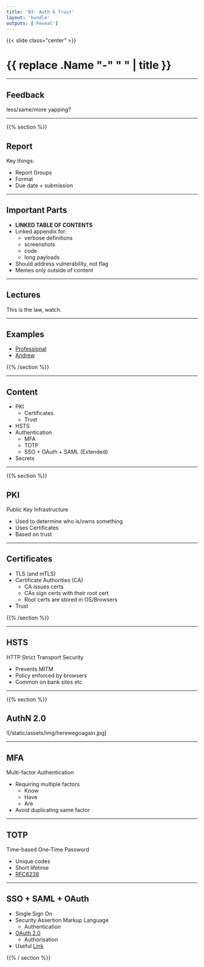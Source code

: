 ```yaml
---
title: '03: Auth & Trust'
layout: 'bundle'
outputs: ['Reveal']
---
```


{{< slide class="center" >}}

# {{ replace .Name "-" " " | title }}

---

## Feedback

less/same/more yapping?

---

{{% section %}}

## Report

Key things:

-   Report Groups
-   Format
-   Due date + submission

---

## Important Parts

-   **LINKED TABLE OF CONTENTS**
-   Linked appendix for:
    -   verbose definitions
    -   screenshots
    -   code
    -   long payloads
-   Should address vulnerability, not flag
-   Memes only outside of content

---

## Lectures

This is the law, watch.

---

## Examples

-   [Professional](https://www.offsec.com/reports/sample-penetration-testing-report.pdf)
-   [Andrew](https://docs.google.com/document/d/1dVXbABRPlAic2oNHqafXKrGmOYFSha-8_4kfLE_ilbQ/edit)

{{% /section %}}

---

## Content

-   PKI
    -   Certificates
    -   Trust
-   HSTS
-   Authentication
    -   MFA
    -   TOTP
    -   SSO + OAuth + SAML (Extended)
-   Secrets

---

{{% section %}}

## PKI

Public Key Infrastructure

-   Used to determine who is/owns something
-   Uses Certificates
-   Based on trust

---

## Certificates

-   TLS (and mTLS)
-   Certificate Authorities (CA)
    -   CA issues certs
    -   CAs sign certs with their root cert
    -   Root certs are stored in OS/Browsers
-   Trust

{{% /section %}}

---

## HSTS

HTTP Strict Transport Security

-   Prevents MITM
-   Policy enforced by browsers
-   Common on bank sites etc

---

{{% section %}}

## AuthN 2.0

![/static/assets/img/herewegoagain.jpg]

---

## MFA

Multi-factor Authentication

-   Requiring multiple factors
    -   Know
    -   Have
    -   Are
-   Avoid duplicating same factor

---

## TOTP

Time-based One-Time Password

-   Unique codes
-   Short lifetime
-   [RFC6238](https://datatracker.ietf.org/doc/html/rfc6238)

---

## SSO + SAML + OAuth

-   Single Sign On
-   Security Assertion Markup Language
    -   Authentication
-   [OAuth 2.0](https://oauth.net/2/)
    -   Authorisation
-   Useful [Link](https://www.cloudflare.com/learning/access-management/what-is-oauth/)

{{% / section %}}
